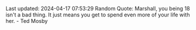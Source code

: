 Last updated: 2024-04-17 07:53:29
Random Quote: Marshall, you being 18 isn't a bad thing. It just means you get to spend even more of your life with her. - Ted Mosby